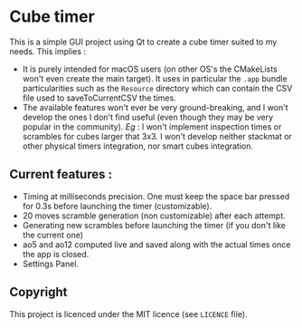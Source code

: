 # Cube timer
This is a simple GUI project using Qt to create a cube timer suited to my needs.
This implies :
- It is purely intended for macOS users (on other OS's the CMakeLists won't even create the main target). It uses in particular the ```.app``` bundle particularities such as the ```Resource``` directory which can contain the CSV file used to saveToCurrentCSV the times.
- The available features won't ever be very ground-breaking, and I won't develop the ones I don't find useful (even though they may be very popular in the community). *Eg* : I won't implement inspection times or scrambles for cubes larger that 3x3. I won't develop neither stackmat or other physical timers integration, nor smart cubes integration.

## Current features :
- Timing at milliseconds precision. One must keep the space bar pressed for 0.3s before launching the timer (customizable).
- 20 moves scramble generation (non customizable) after each attempt.
- Generating new scrambles before launching the timer (if you don't like the current one)
- ao5 and ao12 computed live and saved along with the actual times once the app is closed.
- Settings Panel.

## Copyright
This project is licenced under the MIT licence (see ```LICENCE``` file).